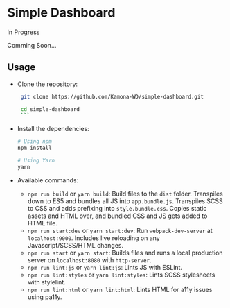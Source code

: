 # Simple Dashboard

In Progress

Comming Soon...

## Usage

- Clone the repository:

  ````bash
   git clone https://github.com/Kamona-WD/simple-dashboard.git

   cd simple-dashboard
   ```
  ````

- Install the dependencies:

  ```bash
  # Using npm
  npm install

  # Using Yarn
  yarn

  ```

- Available commands:
  - `npm run build` or `yarn build`: Build files to the `dist` folder. Transpiles down to ES5 and bundles all JS into `app.bundle.js`. Transpiles SCSS to CSS and adds prefixing into `style.bundle.css`. Copies static assets and HTML over, and bundled CSS and JS gets added to HTML file.
  - `npm run start:dev` or `yarn start:dev`: Run `webpack-dev-server` at `localhost:9000`. Includes live reloading on any Javascript/SCSS/HTML changes.
  - `npm run start` or `yarn start`: Builds files and runs a local production server on `localhost:8080` with `http-server`.
  - `npm run lint:js` or `yarn lint:js`: Lints JS with ESLint.
  - `npm run lint:styles` or `yarn lint:styles`: Lints SCSS stylesheets with stylelint.
  - `npm run lint:html` or `yarn lint:html`: Lints HTML for a11y issues using pa11y.

